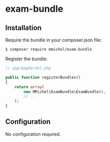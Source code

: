 # exam-bundle

Installation
------------
Require the bundle in your composer.json file:

```
$ composer require mmichel/exam-bundle
```

Register the bundle:

``` php
// app/AppKernel.php

public function registerBundles()
{
    return array(
        new MMichel\ExamBundle\ExamBundle(),
        // ...
    );
}
```

Configuration
------------
No configuration required.
